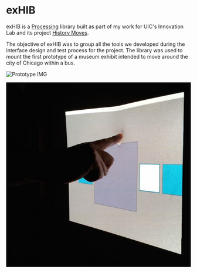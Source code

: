 exHIB
=====

exHIB is a [Processing](https://www.processing.org) library built as part of my work for UIC's Innovation Lab and its project [History Moves](https://historymoves.org). 

The objective of exHIB was to group all the tools we developed during the interface design and test process for the project. The library was used to mount the first prototype of a museum exhibit intended to move around the city of Chicago within a bus.

![Prototype IMG](https://historymoves.org/wp-content/uploads/2014/04/prototype-walk-through-4.jpg "Prototype IMG HIstory Moves")

![Prototype IMG](https://github.com/pauloguerraf/exHIB/blob/master/historymoves.jpg "Prototype IMG HIstory Moves")

